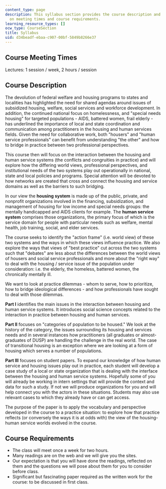 ```yaml
---
content_type: page
description: This syllabus section provides the course description and information
  on meeting times and course requirements.
learning_resource_types: []
ocw_type: CourseSection
title: Syllabus
uid: d34beadf-ebaa-c907-00bf-5849b8266e37
---
```


Course Meeting Times
--------------------

Lectures: 1 session / week, 2 hours / session

Course Description
------------------

The devolution of federal welfare and housing programs to states and localities has highlighted the need for shared agendas around issues of subsidized housing, welfare, social services and workforce development. In addition, the continued national focus on homelessness, and "special needs housing" for targeted populations - AIDS, battered women, frail elderly - has underlined the importance of local and state coordination and communication among practitioners in the housing and human services fields. Given the need for collaborative work, both "housers" and "human service professionals" can benefit from understanding "the other" and how to bridge in practice between two professional perspectives.

This course then will focus on the interaction between the housing and human service systems (the conflicts and congruities in practice) and will explore how the differing world views, professional perspectives, and institutional needs of the two systems play out operationally in national, state and local policies and programs. Special attention will be devoted to how networks are created that cross and connect the housing and service domains as well as the barriers to such bridging.

In our view the **housing system** is made up of the public, private, and nonprofit organizations involved in the financing, subsidization, and management of housing for low income and special needs groups: the mentally handicapped and AIDS clients for example. The **human service system** comprises those organizations, the primary focus of which is the service domain for people with particular needs such as welfare, mental health, job training, social, and elder services.

The course seeks to identify the "action frame" (i.e. world view) of these two systems and the ways in which these views influence practice. We also explore the ways that views of "best practice" cut across the two systems such that "debates" are less about the differences between the world views of housers and social service professionals and more about the "right way" to deal with the housing / service issue of the population under consideration: i.e. the elderly, the homeless, battered women, the chronically mentally ill.

We want to look at practice dilemmas - whom to serve, how to prioritize, how to bridge ideological differences - and how professionals have sought to deal with those dilemmas.

**Part I** identifies the main issues in the interaction between housing and human service systems. It introduces social science concepts related to the interaction in practice between housing and human services.

**Part II** focuses on "categories of population to be housed." We look at the history of the category, the issues surrounding its housing and services needs and in several instances how practitioners (all graduates or almost-graduates of DUSP) are handling the challenge in the real world. The case of transitional housing is an exception where we are looking at a form of housing which serves a number of populations.

**Part III** focuses on student papers. To expand our knowledge of how human service and housing issues play out in practice, each student will develop a case study of a local or state organization that is dealing with the interface between the housing and human service systems. Hopefully some of you will already be working in intern settings that will provide the context and data for such a study. If not we will produce organizations for you and will help connect you with the actors in these situations. Students may also use relevant cases to which they already have or can get access.

The purpose of the paper is to apply the vocabulary and perspective developed in the course to a practice situation: to explore how that practice reflects (or conversely the ways it is at odds with) the view of the housing-human service worlds evolved in the course.

Course Requirements
-------------------

*   The class will meet once a week for two hours.
*   Many readings are on the web and we will give you the sites.
*   Our expectation is that you will have done the readings, reflected on them and the questions we will pose about them for you to consider before class.
*   Significant but fascinating paper required as the written work for the course: to be discussed in first class.